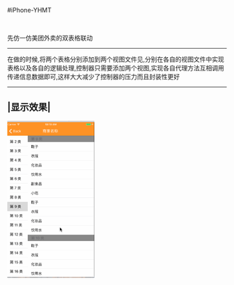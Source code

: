 #iPhone-YHMT

<br>

先仿一仿美团外卖的双表格联动

------------------------

在做的时候,将两个表格分别添加到两个视图文件见,分别在各自的视图文件中实现表格以及各自的逻辑处理,控制器只需要添加两个视图,实现各自代理方法互相调用传递信息数据即可,这样大大减少了控制器的压力而且封装性更好

----------------------------------------------------------------------------------------------



|显示效果|
--------
<img src="https://github.com/andyysea/iPhone-YHMT/blob/master/GIF/DynamicGraph.gif" width=200 height=360 />


<br/>
